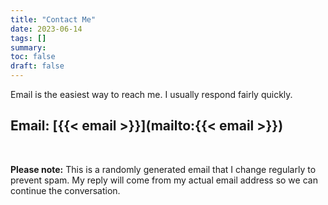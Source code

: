 ```yaml
---
title: "Contact Me"
date: 2023-06-14
tags: []
summary:
toc: false
draft: false
---
```


Email is the easiest way to reach me. I usually respond fairly quickly.

## Email: [{{< email >}}](mailto:{{< email >}})

&nbsp;

__Please note:__ This is a randomly generated email that I change regularly to prevent spam. My reply will come from my actual email address so we can continue the conversation.